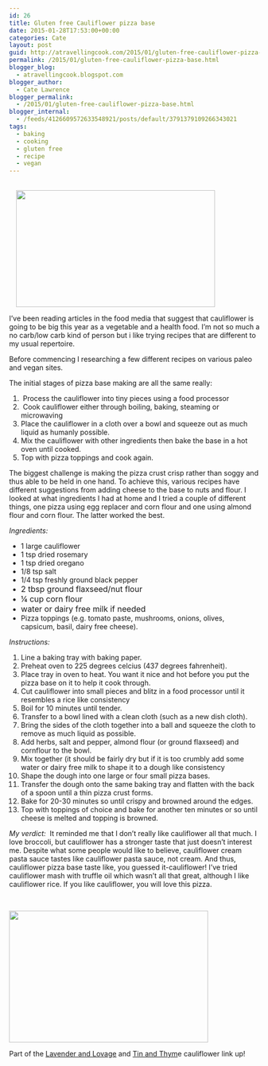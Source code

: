 ```yaml
---
id: 26
title: Gluten free Cauliflower pizza base
date: 2015-01-28T17:53:00+00:00
categories: Cate
layout: post
guid: http://atravellingcook.com/2015/01/gluten-free-cauliflower-pizza-base.html
permalink: /2015/01/gluten-free-cauliflower-pizza-base.html
blogger_blog:
  - atravellingcook.blogspot.com
blogger_author:
  - Cate Lawrence
blogger_permalink:
  - /2015/01/gluten-free-cauliflower-pizza-base.html
blogger_internal:
  - /feeds/4126609572633548921/posts/default/3791379109266343021
tags:
  - baking
  - cooking
  - gluten free
  - recipe
  - vegan
---
```


                         <a style="margin-left: 1em; margin-right: 1em; text-align: center;" href="http://4.bp.blogspot.com/-PwThUj2U3ks/VMn5QtLHJkI/AAAAAAAAKkA/D0JX7rs6fGk/s1600/16276819396_8de5600c99_k%2B(1).jpg"><img src="http://4.bp.blogspot.com/-PwThUj2U3ks/VMn5QtLHJkI/AAAAAAAAKkA/D0JX7rs6fGk/s1600/16276819396_8de5600c99_k%2B(1).jpg" alt="" width="400" height="235" border="0" /></a>






  I&#8217;ve been reading articles in the food media that suggest that cauliflower is going to be big this year as a vegetable and a health food. I&#8217;m not so much a no carb/low carb kind of person but i like trying recipes that are different to my usual repertoire.








  Before commencing I researching a few different recipes on various paleo and vegan sites.






  The initial stages of pizza base making are all the same really:





  1.  Process the cauliflower into tiny pieces using a food processor
  2.  Cook cauliflower either through boiling, baking, steaming or microwaving
  3. Place the cauliflower in a cloth over a bowl and squeeze out as much liquid as humanly possible.
  4. Mix the cauliflower with other ingredients then bake the base in a hot oven until cooked.
  5. Top with pizza toppings and cook again.

The biggest challenge is making the pizza crust crisp rather than soggy and thus able to be held in one hand. To achieve this, various recipes have different suggestions from adding cheese to the base to nuts and flour. I looked at what ingredients I had at home and I tried a couple of different things, one pizza using egg replacer and corn flour and one using almond flour and corn flour. The latter worked the best.


  <i>Ingredients:</i> 
  
  <ul>
    <li>
      1 large cauliflower
    </li>
    <li>
      1 tsp dried rosemary
    </li>
    <li>
      1 tsp dried oregano
    </li>
    <li>
      1/8 tsp salt
    </li>
    <li>
      1/4 tsp freshly ground black pepper
    </li>
    <li>
      <span style="font-size: 16px; line-height: inherit;">2 tbsp ground flaxseed/nut flour
    </li>
    <li>
      <span style="font-size: 16px; line-height: inherit;">¼ cup corn flour
    </li>
    <li>
      <span style="font-size: 16px; line-height: inherit;">water or dairy free milk if needed
    </li>
    <li>
      Pizza toppings (e.g. tomato paste, mushrooms, onions, olives, capsicum, basil, dairy free cheese).
    </li>
  </ul>






  <i>Instructions:</i> 
  
  <ol>
    <li>
      Line a baking tray with baking paper.
    </li>
    <li>
      Preheat oven to 225 degrees celcius (437 degrees fahrenheit).
    </li>
    <li>
      Place tray in oven to heat. You want it nice and hot before you put the pizza base on it to help it cook through.
    </li>
    <li>
      Cut cauliflower into small pieces and blitz in a food processor until it resembles a rice like consistency
    </li>
    <li>
      Boil for 10 minutes until tender.
    </li>
    <li>
      Transfer to a bowl lined with a clean cloth (such as a new dish cloth).
    </li>
    <li>
      Bring the sides of the cloth together into a ball and squeeze the cloth to remove as much liquid as possible.
    </li>
    <li>
      Add herbs, salt and pepper, almond flour (or ground flaxseed) and cornflour to the bowl.
    </li>
    <li>
      Mix together (it should be fairly dry but if it is too crumbly add some water or dairy free milk to shape it to a dough like consistency
    </li>
    <li>
      Shape the dough into one large or four small pizza bases.
    </li>
    <li>
      Transfer the dough onto the same baking tray and flatten with the back of a spoon until a thin pizza crust forms.
    </li>
    <li>
      <span style="text-align: center;">Bake for 20-30 minutes so until crispy and browned around the edges.
    </li>
    <li>
      <span style="text-align: center;">Top with toppings of choice and bake for another ten minutes or so until cheese is melted and topping is browned. 
    </li>
  </ol>


<span style="text-align: center;"><i>My verdict:  </i>It reminded me that I don&#8217;t really like cauliflower all that much. I love broccoli, but cauliflower has a stronger taste that just doesn&#8217;t interest me. Despite what some people would like to believe, cauliflower cream pasta sauce tastes like cauliflower pasta sauce, not cream. And thus, cauliflower pizza base taste like, you guessed it-cauliflower! <span style="text-align: center;">I&#8217;ve tried cauliflower mash with truffle oil which wasn&#8217;t all that great, although I like cauliflower rice. If you like cauliflower, you will love this pizza. 
  
<span style="text-align: center;"><br /> 


  <a  href="http://2.bp.blogspot.com/-A24IH1IGGOQ/VMn6U4sa-ZI/AAAAAAAAKkM/JNUDNJlLB4Y/s1600/16115206918_720294eaaf_k.jpg"><img src="http://2.bp.blogspot.com/-A24IH1IGGOQ/VMn6U4sa-ZI/AAAAAAAAKkM/JNUDNJlLB4Y/s1600/16115206918_720294eaaf_k.jpg" alt="" width="400" height="265" border="0" /></a>









  Part of the <a href="http://www.lavenderandlovage.com/2015/05/the-cool-cauliflower-recipe-collection-linky-party-and-blog-hop.html">Lavender and Lovage</a> and <a href="http://tinandthyme.uk/">Tin and Thym</a>e cauliflower link up!
